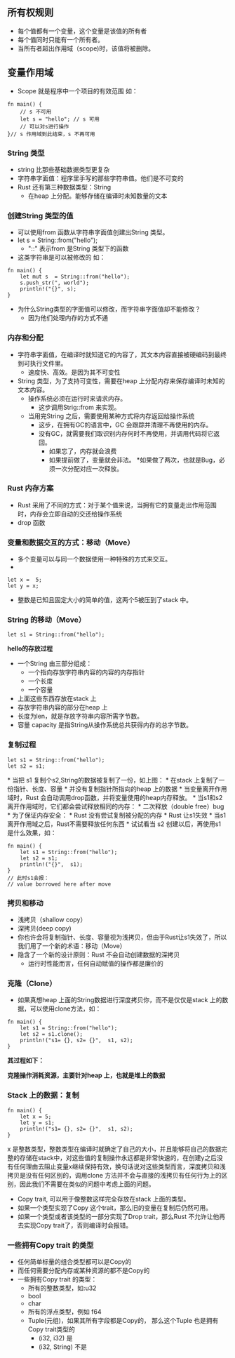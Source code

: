 ## 所有权规则

* 每个值都有一个变量，这个变量是该值的所有者
* 每个值同时只能有一个所有者。
* 当所有者超出作用域（scope)时，该值将被删除。

## 变量作用域

* Scope 就是程序中一个项目的有效范围
如：
```
fn main() {
    // s 不可用
    let s = "hello"; // s 可用
    // 可以对s进行操作
}// s 作用域到此结束，s 不再可用
```

### String 类型
* string 比那些基础数据类型更复杂
* 字符串字面值：程序里手写的那些字符串值。他们是不可变的
* Rust 还有第三种数据类型：String
    * 在heap 上分配。能够存储在编译时未知数量的文本

### 创建String 类型的值
* 可以使用from 函数从字符串字面值创建出String 类型。
* let s = String::from("hello");
    * "::" 表示from 是String 类型下的函数
* 这类字符串是可以被修改的
如：
```
fn main() {
    let mut s  = String::from("hello");
    s.push_str(", world");
    println!("{}", s);
}
```
* 为什么String类型的字面值可以修改，而字符串字面值却不能修改？
    * 因为他们处理内存的方式不通

### 内存和分配

* 字符串字面值，在编译时就知道它的内容了，其文本内容直接被硬编码到最终到可执行文件里。
    * 速度快、高效。是因为其不可变性
* String 类型，为了支持可变性，需要在heap 上分配内存来保存编译时未知的文本内容。
    * 操作系统必须在运行时来请求内存。
        * 这步调用Strig::from 来实现。
    * 当用完String 之后，需要使用某种方式将内存返回给操作系统
        * 这步，在拥有GC的语言中，GC 会跟踪并清理不再使用的内存。
        * 没有GC，就需要我们取识别内存何时不再使用，并调用代码将它返回。
            * 如果忘了，内存就会浪费
            * 如果提前做了，变量就会非法。
            *如果做了两次，也就是Bug，必须一次分配对应一次释放。

### Rust 内存方案
* Rust 采用了不同的方式：对于某个值来说，当拥有它的变量走出作用范围时，内存会立即自动的交还给操作系统
* drop 函数

### 变量和数据交互的方式：移动（Move）
* 多个变量可以与同一个数据使用一种特殊的方式来交互。
* 
```
let x =  5;
let y = x;
```
* 整数是已知且固定大小的简单的值，这两个5被压到了stack 中。

### String 的移动（Move）
```
let s1 = String::from("hello");
```
**hello的存放过程**
<img style="display: block; margin: 0 auto;" src="../img/String_heap.png" alt="" />
* 一个String 由三部分组成：
    * 一个指向存放字符串内容的内容的内存指针
    * 一个长度
    *  一个容量
* 上面这些东西存放在stack 上
* 存放字符串内容的部分在heap 上
* 长度为len，就是存放字符串内容所需字节数。
* 容量 capacity 是指String从操作系统总共获得内存的总字节数。

### 复制过程
```
let s1 = String::from("hello");
let s2 = s1;
```

<img style="display: block; margin: 0 auto;" src="../img/String_copy.png" alt="" />
* 当把 s1 复制个s2,String的数据被复制了一份，如上图：
    * 在stack 上复制了一份指针、长度、容量
    * 并没有复制指针所指向的heap 上的数据
* 当变量离开作用域时，Rust 会自动调用drop函数，并将变量使用的heap内存释放。
* 当s1和s2 离开作用域时，它们都会尝试释放相同的内存：
    * 二次释放（double free）bug
* 为了保证内存安全：
    * Rust 没有尝试复制被分配的内存
    * Rust 让s1失效
        * 当s1 离开作用域之后，Rust不需要释放任何东西
* 试试看当 s2  创建以后，再使用s1 是什么效果，如：

```
fn main() {
    let s1 = String::from("hello");
    let s2 = s1;
    println!("{}",  s1);
}
// 此时s1会报：
// value borrowed here after move
```

### 拷贝和移动
* 浅拷贝（shallow copy）
* 深拷贝(deep copy)
* 你也许会将复制指针、长度、容量视为浅拷贝，但由于Rust让s1失效了，所以我们用了一个新的术语：移动（Move）
* 隐含了一个新的设计原则：Rust 不会自动创建数据的深拷贝
    * 运行时性能而言，任何自动赋值的操作都是廉价的

### 克隆（Clone）
* 如果真想heap 上面的String数据进行深度拷贝你，而不是仅仅是stack 上的数据，可以使用clone方法，如：
```
fn main() {
    let s1 = String::from("hello");
    let s2 = s1.clone();
    println!("s1= {}, s2= {}",  s1, s2);
}
```
**其过程如下：**
<img style="display: block; margin: 0 auto;" src="../img/String_clone.png" alt="" />

**克隆操作消耗资源，主要针对heap 上，也就是堆上的数据**

### Stack 上的数据：复制
```
fn main() {
    let x = 5;
    let y = s1;
    println!("s1= {}, s2= {}",  s1, s2);
}
```

x 是整数类型，整数类型在编译时就确定了自己的大小，并且能够将自己的数据完整的存储在stack中，对这些值的复制操作永远都是非常快速的，在创建y之后没有任何理由去阻止变量x继续保持有效，换句话说对这些类型而言，深度拷贝和浅拷贝是没有任何区别的，调用clone 方法并不会与直接的浅拷贝有任何行为上的区别，因此我们不需要在类似的问题中考虑上面的问题。

* Copy trait, 可以用于像整数这样完全存放在stack 上面的类型。
* 如果一个类型实现了Copy 这个trait，那么旧的变量在复制后仍然可用。
* 如果一个类型或者该类型的一部分实现了Drop trait，那么Rust 不允许让他再去实现Copy trait了，否则编译时会报错。

### 一些拥有Copy trait 的类型
* 任何简单标量的组合类型都可以是Copy的
* 而任何需要分配内存或某种资源的都不是Copy的
* 一些拥有Copy trait 的类型：
    * 所有的整数类型，如:u32
    * bool
    * char
    * 所有的浮点类型，例如 f64
    * Tuple(元组)，如果其所有字段都是Copy的， 那么这个Tuple 也是拥有Copy trait类型的
        * (i32, i32) 是
        * (i32, String) 不是
